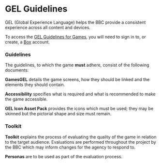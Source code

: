 # GEL Guidelines

GEL (Global Experience Language) helps the BBC provide a consistent 
experience across all content and devices.

To access the [GEL Guidelines for Games], you will need to sign in to, or 
create, a [Box] account. 

### Guidelines

The guidelines, to which the game **must** adhere, consist of the 
following documents:

**GamesGEL** details the game screens, how they should be linked and the 
elements they should contain.

**Accessibility** specifies what is required and what is recommended to make 
the game accessible.

**GEL Icon Asset Pack** provides the icons which must be used; they may be 
skinned but the pictorial shape and size must remain.  

### Toolkit 

**Toolkit** explains the process of evaluating the quality of the game in 
relation to the target audience. Evaluations are performed throughout the 
project by the BBC which may inform changes for the agency to respond to.

**Personas** are to be used as part of the evaluation process.

[GEL Guidelines for Games]: https://myshare.app.box.com/s/50s30ol589xf4lmd9xomucjxwrnu54e3
[Box]: https://www.box.com/en_GB